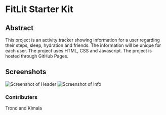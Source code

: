 # FitLit Starter Kit

## Abstract
This project is an activity tracker showing information for a user regarding their steps, sleep, hydration and friends. The information will be unique for each user. The project uses HTML, CSS and Javascript. The project is hosted through GitHub Pages.

## Screenshots

![Screenshot of Header](https://user-images.githubusercontent.com/54754467/74386858-47aa0c00-4db4-11ea-9fcd-e11decccd85b.png)
![Screenshot of Info](https://user-images.githubusercontent.com/54754467/74387526-031f7000-4db6-11ea-9828-dca949d548f5.png)

### Contributers
Trond and Kimala
